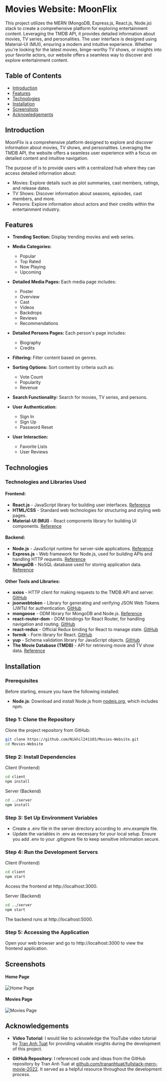 # Movies Website: MoonFlix

This project utilizes the MERN (MongoDB, Express.js, React.js, Node.js) stack to create a comprehensive platform for exploring entertainment content. Leveraging the TMDB API, it provides detailed information about movies, TV series, and personalities. The user interface is designed using Material-UI (MUI), ensuring a modern and intuitive experience. Whether you're looking for the latest movies, binge-worthy TV shows, or insights into your favorite actors, our website offers a seamless way to discover and explore entertainment content.

## Table of Contents

- [Introduction](#introduction)
- [Features](#features)
- [Technologies](#technologies)
- [Installation](#installation)
- [Screenshots](#screenshots)
- [Acknowledgements](#acknowledgements)

## Introduction

MoonFlix is a comprehensive platform designed to explore and discover information about movies, TV shows, and personalities. Leveraging the TMDB API, the website offers a seamless user experience with a focus on detailed content and intuitive navigation.

The purpose of is to provide users with a centralized hub where they can access detailed information about:

- Movies: Explore details such as plot summaries, cast members, ratings, and release dates.
- TV Shows: Discover information about seasons, episodes, cast members, and more.
- Persons: Explore information about actors and their credits within the entertainment industry.

## Features

- **Trending Section:**
  Display trending movies and web series.

- **Media Categories:**
  - Popular
  - Top Rated
  - Now Playing
  - Upcoming

- **Detailed Media Pages:**
  Each media page includes:
  - Poster
  - Overview
  - Cast
  - Videos
  - Backdrops
  - Reviews
  - Recommendations

- **Detailed Persons Pages:**
  Each person's page includes:
  - Biography
  - Credits

- **Filtering:**
  Filter content based on genres.

- **Sorting Options:**
  Sort content by criteria such as:
  - Vote Count
  - Popularity
  - Revenue

- **Search Functionality:**
  Search for movies, TV series, and persons.

- **User Authentication:**
  - Sign In
  - Sign Up
  - Password Reset

- **User Interaction:**
  - Favorite Lists
  - User Reviews

## Technologies

### Technologies and Libraries Used

#### Frontend:
- **React.js** - JavaScript library for building user interfaces. [Reference](https://reactjs.org/)
- **HTML/CSS** - Standard web technologies for structuring and styling web pages.
- **Material-UI (MUI)** - React components library for building UI components. [Reference](https://mui.com/)

#### Backend:
- **Node.js** - JavaScript runtime for server-side applications. [Reference](https://nodejs.org/)
- **Express.js** - Web framework for Node.js, used for building APIs and handling HTTP requests. [Reference](https://expressjs.com/)
- **MongoDB** - NoSQL database used for storing application data. [Reference](https://www.mongodb.com/)

#### Other Tools and Libraries:
- **axios** - HTTP client for making requests to the TMDB API and server. [GitHub](https://github.com/axios/axios)
- **jsonwebtoken** - Library for generating and verifying JSON Web Tokens (JWTs) for authentication. [GitHub](https://github.com/auth0/node-jsonwebtoken)
- **mongoose** - ODM library for MongoDB and Node.js. [Reference](https://mongoosejs.com/)
- **react-router-dom** - DOM bindings for React Router, for handling navigation and routing. [GitHub](https://github.com/ReactTraining/react-router)
- **react-redux** - Official Redux binding for React to manage state. [GitHub](https://github.com/reduxjs/react-redux)
- **formik** - Form library for React. [GitHub](https://github.com/formium/formik)
- **yup** - Schema validation library for JavaScript objects. [GitHub](https://github.com/jquense/yup)
- **The Movie Database (TMDB)** - API for retrieving movie and TV show data. [Reference](https://www.themoviedb.org/)

## Installation

### Prerequisites
Before starting, ensure you have the following installed:
- **Node.js**: Download and install Node.js from [nodejs.org](https://nodejs.org/), which includes npm.

### Step 1: Clone the Repository
Clone the project repository from GitHub:

```bash
git clone https://github.com/Nikhil241103/Movies-Website.git
cd Movies-Website
```

### Step 2: Install Dependencies
Client (Frontend)
````bash
cd client
npm install
````

Server (Backend)
```bash
cd ../server
npm install
````

### Step 3: Set Up Environment Variables
- Create a .env file in the server directory according to .env.example file.
- Update the variables in .env as necessary for your local setup. Ensure you add .env to your .gitignore file to keep sensitive information secure.

### Step 4: Run the Development Servers
Client (Frontend)
````bash
cd client
npm start
````
Access the frontend at http://localhost:3000.

Server (Backend)
````bash
cd ../server
npm start
````
The backend runs at http://localhost:5000.

### Step 5: Accessing the Application
Open your web browser and go to http://localhost:3000 to view the frontend application.

## Screenshots



#### Home Page
![Home Page](HomePage.jpg)

#### Movies Page
![Movies Page](MovieSection.jpg)


## Acknowledgements

- **Video Tutorial**: I would like to acknowledge the YouTube video tutorial by [Tran Anh Tuat](https://www.youtube.com/watch?v=j-Sn1b4OlLA) for providing valuable insights during the development of this project.

- **GitHub Repository**: I referenced code and ideas from the GitHub repository by Tran Anh Tuat at [github.com/trananhtuat/fullstack-mern-movie-2022](https://github.com/trananhtuat/fullstack-mern-movie-2022). It served as a helpful resource throughout the development process.
